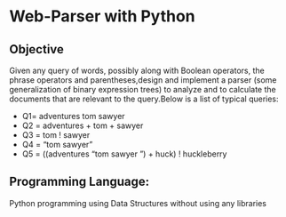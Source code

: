 # Web-Parser with Python

## Objective 
Given any query of words, possibly along with Boolean operators, the phrase operators and parentheses,design and implement a parser (some generalization of binary
expression trees) to analyze and to calculate the documents that are relevant to the query.Below is a list of typical queries:

* Q1= adventures tom sawyer
* Q2 = adventures + tom + sawyer
* Q3 = tom ! sawyer
* Q4 = “tom sawyer”
* Q5 = ((adventures “tom sawyer ”) + huck) ! huckleberry

## Programming Language:

Python programming using Data Structures without using any libraries
